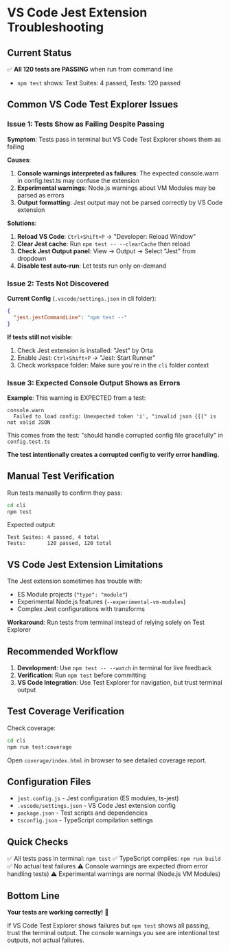# VS Code Jest Extension Troubleshooting

## Current Status
✅ **All 120 tests are PASSING** when run from command line
- `npm test` shows: Test Suites: 4 passed, Tests: 120 passed

## Common VS Code Test Explorer Issues

### Issue 1: Tests Show as Failing Despite Passing
**Symptom**: Tests pass in terminal but VS Code Test Explorer shows them as failing

**Causes**:
1. **Console warnings interpreted as failures**: The expected console.warn in config.test.ts may confuse the extension
2. **Experimental warnings**: Node.js warnings about VM Modules may be parsed as errors
3. **Output formatting**: Jest output may not be parsed correctly by VS Code extension

**Solutions**:
1. **Reload VS Code**: `Ctrl+Shift+P` → "Developer: Reload Window"
2. **Clear Jest cache**: Run `npm test -- --clearCache` then reload
3. **Check Jest Output panel**: View → Output → Select "Jest" from dropdown
4. **Disable test auto-run**: Let tests run only on-demand

### Issue 2: Tests Not Discovered
**Current Config** (`.vscode/settings.json` in cli folder):
```json
{
  "jest.jestCommandLine": "npm test --"
}
```

**If tests still not visible**:
1. Check Jest extension is installed: "Jest" by Orta
2. Enable Jest: `Ctrl+Shift+P` → "Jest: Start Runner"
3. Check workspace folder: Make sure you're in the `cli` folder context

### Issue 3: Expected Console Output Shows as Errors
**Example**: This warning is EXPECTED from a test:
```
console.warn
  Failed to load config: Unexpected token 'i', "invalid json {{{" is not valid JSON
```

This comes from the test: "should handle corrupted config file gracefully" in `config.test.ts`

**The test intentionally creates a corrupted config to verify error handling.**

## Manual Test Verification

Run tests manually to confirm they pass:
```bash
cd cli
npm test
```

Expected output:
```
Test Suites: 4 passed, 4 total
Tests:       120 passed, 120 total
```

## VS Code Jest Extension Limitations

The Jest extension sometimes has trouble with:
- ES Module projects (`"type": "module"`)
- Experimental Node.js features (`--experimental-vm-modules`)
- Complex Jest configurations with transforms

**Workaround**: Run tests from terminal instead of relying solely on Test Explorer

## Recommended Workflow

1. **Development**: Use `npm test -- --watch` in terminal for live feedback
2. **Verification**: Run `npm test` before committing
3. **VS Code Integration**: Use Test Explorer for navigation, but trust terminal output

## Test Coverage Verification

Check coverage:
```bash
cd cli
npm run test:coverage
```

Open `coverage/index.html` in browser to see detailed coverage report.

## Configuration Files

- `jest.config.js` - Jest configuration (ES modules, ts-jest)
- `.vscode/settings.json` - VS Code Jest extension config
- `package.json` - Test scripts and dependencies
- `tsconfig.json` - TypeScript compilation settings

## Quick Checks

✅ All tests pass in terminal: `npm test`
✅ TypeScript compiles: `npm run build`
✅ No actual test failures
⚠️ Console warnings are expected (from error handling tests)
⚠️ Experimental warnings are normal (Node.js VM Modules)

## Bottom Line

**Your tests are working correctly!** 🎉

If VS Code Test Explorer shows failures but `npm test` shows all passing, trust the terminal output. The console warnings you see are intentional test outputs, not actual failures.

